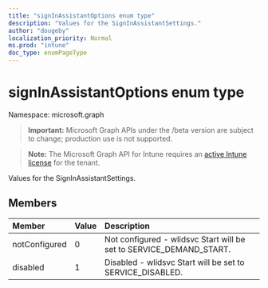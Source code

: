 ```yaml
---
title: "signInAssistantOptions enum type"
description: "Values for the SignInAssistantSettings."
author: "dougeby"
localization_priority: Normal
ms.prod: "intune"
doc_type: enumPageType
---
```


# signInAssistantOptions enum type

Namespace: microsoft.graph

> **Important:** Microsoft Graph APIs under the /beta version are subject to change; production use is not supported.

> **Note:** The Microsoft Graph API for Intune requires an [active Intune license](https://go.microsoft.com/fwlink/?linkid=839381) for the tenant.

Values for the SignInAssistantSettings.

## Members
|Member|Value|Description|
|:---|:---|:---|
|notConfigured|0|Not configured - wlidsvc Start will be set to SERVICE_DEMAND_START.|
|disabled|1|Disabled - wlidsvc Start will be set to SERVICE_DISABLED.|



